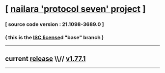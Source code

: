 
# [ [nailara 'protocol seven' project](http://nailara.network/) ]

### [ source code version : 21.1098-3689.0 ]

### ( this is the [ISC license](license)d "base" branch )
---
## current [release](https://github.com/taekiten/nailara/releases) \\\\// [v1.77.1](https://github.com/taekiten/nailara/releases/tag/v1.77.1)
---
